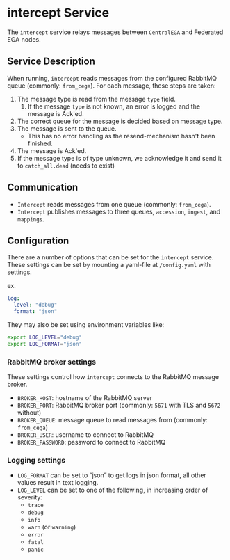 # intercept Service

The `intercept` service relays messages between `CentralEGA` and Federated EGA nodes.

## Service Description

When running, `intercept` reads messages from the configured RabbitMQ queue (commonly: `from_cega`).
For each message, these steps are taken:

1. The message type is read from the message `type` field.
   1. If the message `type` is not known, an error is logged and the message is Ack'ed.
2. The correct queue for the message is decided based on message type.
3. The message is sent to the queue. 
   - This has no error handling as the resend-mechanism hasn't been finished.
4. The message is Ack'ed.
5. If the message type is of type unknown, we acknowledge it and send it to `catch_all.dead` (needs to exist)

## Communication

- `Intercept` reads messages from one queue (commonly: `from_cega`).
- `Intercept` publishes messages to three queues, `accession`, `ingest`, and `mappings`.

## Configuration

There are a number of options that can be set for the `intercept` service.
These settings can be set by mounting a yaml-file at `/config.yaml` with settings.

ex.

```yaml
log:
  level: "debug"
  format: "json"
```

They may also be set using environment variables like:

```bash
export LOG_LEVEL="debug"
export LOG_FORMAT="json"
```

### RabbitMQ broker settings

These settings control how `intercept` connects to the RabbitMQ message broker.

- `BROKER_HOST`: hostname of the RabbitMQ server
- `BROKER_PORT`: RabbitMQ broker port (commonly: `5671` with TLS and `5672` without)
- `BROKER_QUEUE`: message queue to read messages from (commonly: `from_cega`)
- `BROKER_USER`: username to connect to RabbitMQ
- `BROKER_PASSWORD`: password to connect to RabbitMQ

### Logging settings

- `LOG_FORMAT` can be set to “json” to get logs in json format, all other values result in text logging.
- `LOG_LEVEL` can be set to one of the following, in increasing order of severity:
    - `trace`
    - `debug`
    - `info`
    - `warn` (or `warning`)
    - `error`
    - `fatal`
    - `panic`
